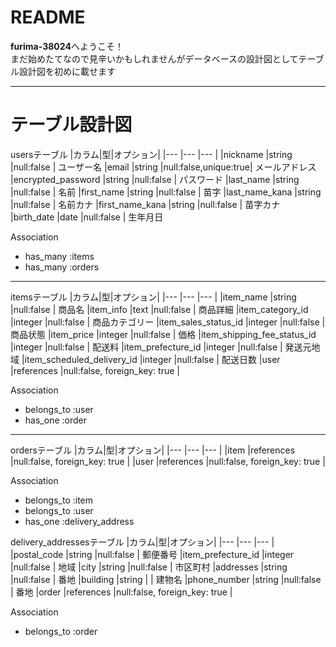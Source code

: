# README
**furima-38024**へようこそ！  
まだ始めたてなので見辛いかもしれませんがデータベースの設計図としてテーブル設計図を初めに載せます

---
# テーブル設計図

usersテーブル
|カラム|型|オプション|
|---                |---    |---        |
|nickname           |string |null:false |            ユーザー名
|email              |string |null:false,unique:true| メールアドレス
|encrypted_password |string |null:false |            パスワード
|last_name          |string |null:false |            名前
|first_name         |string |null:false |            苗字
|last_name_kana     |string |null:false |            名前カナ
|first_name_kana    |string |null:false |            苗字カナ
|birth_date         |date   |null:false |            生年月日

Association

- has_many :items
- has_many :orders

---
itemsテーブル
|カラム|型|オプション|
|---                         |---        |---        |
|item_name                   |string     |null:false |                    商品名
|item_info                   |text       |null:false |                    商品詳細
|item_category_id            |integer    |null:false |                    商品カテゴリー
|item_sales_status_id        |integer    |null:false |                    商品状態
|item_price                  |integer    |null:false |                    価格
|item_shipping_fee_status_id |integer    |null:false |                    配送料
|item_prefecture_id          |integer    |null:false |                    発送元地域
|item_scheduled_delivery_id  |integer    |null:false |                    配送日数
|user                        |references |null:false, foreign_key: true |

Association

- belongs_to :user
- has_one :order

---
ordersテーブル
|カラム|型|オプション|
|---            |---        |---        |
|item           |references |null:false, foreign_key: true |
|user           |references |null:false, foreign_key: true |

Association

- belongs_to :item
- belongs_to :user
- has_one :delivery_address

delivery_addressesテーブル
|カラム|型|オプション|
|---                |---        |---        |
|postal_code        |string     |null:false | 郵便番号
|item_prefecture_id |integer    |null:false | 地域
|city               |string     |null:false | 市区町村
|addresses          |string     |null:false | 番地
|building           |string     |           | 建物名
|phone_number       |string     |null:false | 番地
|order              |references |null:false, foreign_key: true |

Association

- belongs_to :order